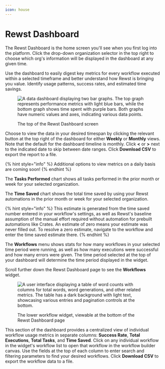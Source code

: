 ```yaml
---
icon: house
---
```


# Rewst Dashboard

The Rewst Dashboard is the home screen you'll see when you first log into the platform. Click the drop-down organization selector in the top right to choose which org's information will be displayed in the dashboard at any given time.

Use the dashboard to easily digest key metrics for every workflow executed within a selected timeframe and better understand how Rewst is bringing you value. Identify usage patterns, success rates, and estimated time savings.

<figure><img src="../.gitbook/assets/Screenshot 2025-06-23 at 11.53.49 AM.png" alt="A data dashboard displaying two bar graphs. The top graph represents performance metrics with light blue bars, while the bottom graph shows time spent with purple bars. Both graphs have numeric values and axes, indicating various data points."><figcaption><p>The top of the Rewst Dashboard screen</p></figcaption></figure>

Choose to view the data in your desired timespan by clicking the relevant button at the top right of the dashboard for either **Weekly** or **Monthly** views. Note that the default for the dashboard timeline is monthly. Click **<** or **>** next to the indicated date to skip between date ranges. Click **Download CSV** to export the report to a file.

{% hint style="info" %}
Additional options to view metrics on a daily basis are coming soon!
{% endhint %}

The **Tasks Performed** chart shows all tasks performed in the prior month or week for your selected organization.

The **Time Saved** chart shows the total time saved by using your Rewst automations in the prior month or week for your selected organization.

{% hint style="info" %}
This estimate is generated from the time saved number entered in your workflow's settings, as well as Rewst's baseline assumption of the manual effort required without automation for prebuilt automations like Crates. An estimate of zero means your estimate was never filled out. To resolve a zero estimate, navigate to the workflow and enter the time saved estimate there.
{% endhint %}

The **Workflows** menu shows stats for how many workflows in your selected time period were running, as well as how many executions were successful and how many errors were given. The time period selected at the top of your dashboard will determine the time period displayed in the widget.

Scroll further down the Rewst Dashboard page to see the **Workflows** widget.&#x20;

<figure><img src="../.gitbook/assets/Screenshot 2025-06-23 at 12.00.34 PM.png" alt="A user interface displaying a table of word counts with columns for total words, word generations, and other related metrics. The table has a dark background with light text, showcasing various entries and pagination controls at the bottom."><figcaption><p>The lower workflow widget, viewable at the bottom of the Rewst Dashboard page</p></figcaption></figure>

This section of the dashboard provides a centralized view of individual workflow usage metrics in separate columns: **Success Rate**, **Total Executions**, **Total Tasks**, and **Time Saved**. Click on any individual workflow in the widget's workflow list to open that workflow in the workflow builder canvas. Use the fields at the top of each column to enter search and filtering parameters to find your desired workflows. Click **Download CSV** to export the workflow data to a file.

